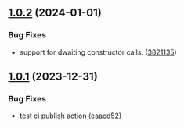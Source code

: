 ## [1.0.2](https://github.com/rzvxa/dwait/compare/v1.0.1...v1.0.2) (2024-01-01)


### Bug Fixes

* support for dwaiting constructor calls. ([3821135](https://github.com/rzvxa/dwait/commit/38211353897e7f48be75d34d5daf2276f81a5054))

## [1.0.1](https://github.com/rzvxa/dwait/compare/v1.0.0...v1.0.1) (2023-12-31)


### Bug Fixes

* test ci publish action ([eaacd52](https://github.com/rzvxa/dwait/commit/eaacd52fed06ef4a567b56e7d5174ce26d9db4d0))
